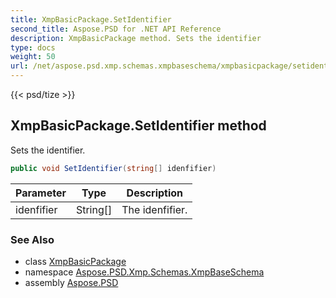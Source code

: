 ```yaml
---
title: XmpBasicPackage.SetIdentifier
second_title: Aspose.PSD for .NET API Reference
description: XmpBasicPackage method. Sets the identifier
type: docs
weight: 50
url: /net/aspose.psd.xmp.schemas.xmpbaseschema/xmpbasicpackage/setidentifier/
---
```

{{< psd/tize >}}
## XmpBasicPackage.SetIdentifier method

Sets the identifier.

```csharp
public void SetIdentifier(string[] idenfifier)
```

| Parameter | Type | Description |
| --- | --- | --- |
| idenfifier | String[] | The idenfifier. |

### See Also

* class [XmpBasicPackage](../)
* namespace [Aspose.PSD.Xmp.Schemas.XmpBaseSchema](../../xmpbasicpackage/)
* assembly [Aspose.PSD](../../../)


